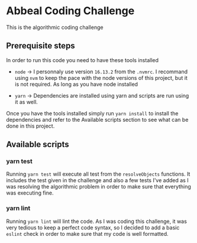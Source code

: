 # Abbeal Coding Challenge

This is the algorithmic coding challenge

## Prerequisite steps

In order to run this code you need to have these tools installed

- `node` -> I personnaly use version `16.13.2` from the `.nvmrc`. I recommand using `nvm` to keep
the pace with the node versions of this project, but it is not required. As long as you have node installed

- `yarn` -> Dependencies are installed using yarn and scripts are run using it as well.

Once you have the tools installed simply run `yarn install` to install the dependencies and
refer to the Available scripts section to see what can be done in this project.

## Available scripts

### yarn test

Running `yarn test` will execute all test from the `resolveObjects` functions. It includes the test
given in the challenge and also a few tests I've added as I was resolving the algorithmic problem
in order to make sure that everything was executing fine.

### yarn lint

Running `yarn lint` will lint the code. As I was coding this challenge, it was very tedious to keep
a perfect code syntax, so I decided to add a basic `eslint` check in order to make sure that my code
is well formatted.